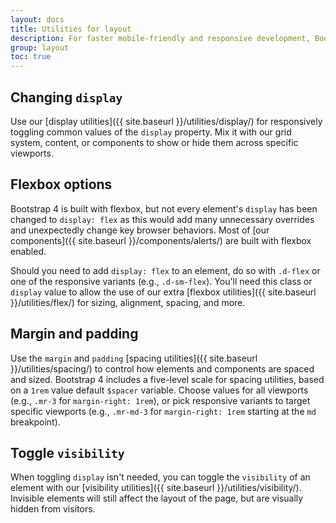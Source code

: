 ```yaml
---
layout: docs
title: Utilities for layout
description: For faster mobile-friendly and responsive development, Bootstrap includes dozens of utility classes for showing, hiding, aligning, and spacing content.
group: layout
toc: true
---
```


## Changing `display`

Use our [display utilities]({{ site.baseurl }}/utilities/display/) for responsively toggling common values of the `display` property. Mix it with our grid system, content, or components to show or hide them across specific viewports.

## Flexbox options

Bootstrap 4 is built with flexbox, but not every element's `display` has been changed to `display: flex` as this would add many unnecessary overrides and unexpectedly change key browser behaviors. Most of [our components]({{ site.baseurl }}/components/alerts/) are built with flexbox enabled.

Should you need to add `display: flex` to an element, do so with `.d-flex` or one of the responsive variants (e.g., `.d-sm-flex`). You'll need this class or `display` value to allow the use of our extra [flexbox utilities]({{ site.baseurl }}/utilities/flex/) for sizing, alignment, spacing, and more.

## Margin and padding

Use the `margin` and `padding` [spacing utilities]({{ site.baseurl }}/utilities/spacing/) to control how elements and components are spaced and sized. Bootstrap 4 includes a five-level scale for spacing utilities, based on a `1rem` value default `$spacer` variable. Choose values for all viewports (e.g., `.mr-3` for `margin-right: 1rem`), or pick responsive variants to target specific viewports (e.g., `.mr-md-3` for `margin-right: 1rem` starting at the `md` breakpoint).

## Toggle `visibility`

When toggling `display` isn't needed, you can toggle the `visibility` of an element with our [visibility utilities]({{ site.baseurl }}/utilities/visibility/). Invisible elements will still affect the layout of the page, but are visually hidden from visitors.
